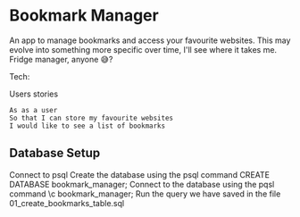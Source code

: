 # Bookmark Manager

An app to manage bookmarks and access your favourite websites. This may evolve into something more specific over time, I'll see where it takes me. Fridge manager, anyone 😅?

Tech:

Users stories

```
As as a user
So that I can store my favourite websites
I would like to see a list of bookmarks
```

## Database Setup

Connect to psql
Create the database using the psql command CREATE DATABASE bookmark_manager;
Connect to the database using the pqsl command \c bookmark_manager;
Run the query we have saved in the file 01_create_bookmarks_table.sql
